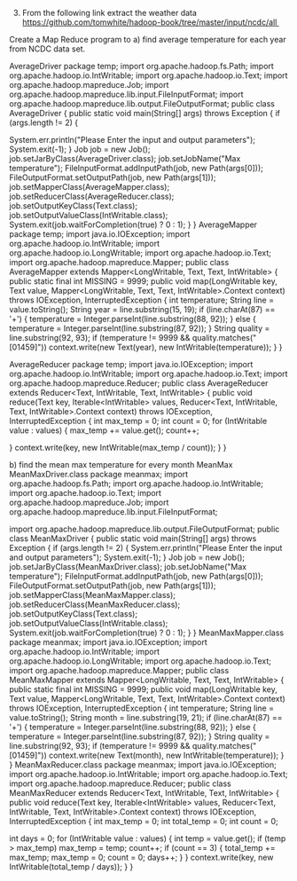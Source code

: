 3. From the following link extract the weather data
https://github.com/tomwhite/hadoop-book/tree/master/input/ncdc/all 

Create a Map Reduce program to
a) find average temperature for each year from NCDC data set.

AverageDriver
package temp;
import org.apache.hadoop.fs.Path;
import org.apache.hadoop.io.IntWritable;
import org.apache.hadoop.io.Text;
import org.apache.hadoop.mapreduce.Job;
import org.apache.hadoop.mapreduce.lib.input.FileInputFormat;
import org.apache.hadoop.mapreduce.lib.output.FileOutputFormat;
public class AverageDriver {
public static void main(String[] args) throws Exception {
if (args.length != 2) {

System.err.println(&quot;Please Enter the input and output parameters&quot;);
System.exit(-1);
}
Job job = new Job();
job.setJarByClass(AverageDriver.class);
job.setJobName(&quot;Max temperature&quot;);
FileInputFormat.addInputPath(job, new Path(args[0]));
FileOutputFormat.setOutputPath(job, new Path(args[1]));
job.setMapperClass(AverageMapper.class);
job.setReducerClass(AverageReducer.class);
job.setOutputKeyClass(Text.class);
job.setOutputValueClass(IntWritable.class);
System.exit(job.waitForCompletion(true) ? 0 : 1);
}
}
AverageMapper
package temp;
import java.io.IOException;
import org.apache.hadoop.io.IntWritable;
import org.apache.hadoop.io.LongWritable;
import org.apache.hadoop.io.Text;
import org.apache.hadoop.mapreduce.Mapper;
public class AverageMapper extends Mapper&lt;LongWritable, Text, Text, IntWritable&gt; {
public static final int MISSING = 9999;
public void map(LongWritable key, Text value, Mapper&lt;LongWritable, Text, Text,
IntWritable&gt;.Context context) throws IOException, InterruptedException {
int temperature;
String line = value.toString();
String year = line.substring(15, 19);
if (line.charAt(87) == &#39;+&#39;) {
temperature = Integer.parseInt(line.substring(88, 92));
} else {
temperature = Integer.parseInt(line.substring(87, 92));
}
String quality = line.substring(92, 93);
if (temperature != 9999 &amp;&amp; quality.matches(&quot;[01459]&quot;))
context.write(new Text(year), new IntWritable(temperature));
}
}

AverageReducer
package temp;
import java.io.IOException;
import org.apache.hadoop.io.IntWritable;
import org.apache.hadoop.io.Text;
import org.apache.hadoop.mapreduce.Reducer;
public class AverageReducer extends Reducer&lt;Text, IntWritable, Text, IntWritable&gt; {
public void reduce(Text key, Iterable&lt;IntWritable&gt; values, Reducer&lt;Text, IntWritable,
Text, IntWritable&gt;.Context context) throws IOException, InterruptedException {
int max_temp = 0;
int count = 0;
for (IntWritable value : values) {
max_temp += value.get();
count++;

}
context.write(key, new IntWritable(max_temp / count));
}
}

b) find the mean max temperature for every month
MeanMax
MeanMaxDriver.class
package meanmax;
import org.apache.hadoop.fs.Path;
import org.apache.hadoop.io.IntWritable;
import org.apache.hadoop.io.Text;
import org.apache.hadoop.mapreduce.Job;
import org.apache.hadoop.mapreduce.lib.input.FileInputFormat;

import org.apache.hadoop.mapreduce.lib.output.FileOutputFormat;
public class MeanMaxDriver {
public static void main(String[] args) throws Exception {
if (args.length != 2) {
System.err.println(&quot;Please Enter the input and output parameters&quot;);
System.exit(-1);
}
Job job = new Job();
job.setJarByClass(MeanMaxDriver.class);
job.setJobName(&quot;Max temperature&quot;);
FileInputFormat.addInputPath(job, new Path(args[0]));
FileOutputFormat.setOutputPath(job, new Path(args[1]));
job.setMapperClass(MeanMaxMapper.class);
job.setReducerClass(MeanMaxReducer.class);
job.setOutputKeyClass(Text.class);
job.setOutputValueClass(IntWritable.class);
System.exit(job.waitForCompletion(true) ? 0 : 1);
}
}
MeanMaxMapper.class
package meanmax;
import java.io.IOException;
import org.apache.hadoop.io.IntWritable;
import org.apache.hadoop.io.LongWritable;
import org.apache.hadoop.io.Text;
import org.apache.hadoop.mapreduce.Mapper;
public class MeanMaxMapper extends Mapper&lt;LongWritable, Text, Text, IntWritable&gt; {
public static final int MISSING = 9999;
public void map(LongWritable key, Text value, Mapper&lt;LongWritable, Text, Text,
IntWritable&gt;.Context context) throws IOException, InterruptedException {
int temperature;
String line = value.toString();
String month = line.substring(19, 21);
if (line.charAt(87) == &#39;+&#39;) {
temperature = Integer.parseInt(line.substring(88, 92));
} else {
temperature = Integer.parseInt(line.substring(87, 92));
}
String quality = line.substring(92, 93);
if (temperature != 9999 &amp;&amp; quality.matches(&quot;[01459]&quot;))
context.write(new Text(month), new IntWritable(temperature));
}
}
MeanMaxReducer.class
package meanmax;
import java.io.IOException;
import org.apache.hadoop.io.IntWritable;
import org.apache.hadoop.io.Text;
import org.apache.hadoop.mapreduce.Reducer;
public class MeanMaxReducer extends Reducer&lt;Text, IntWritable, Text, IntWritable&gt; {
public void reduce(Text key, Iterable&lt;IntWritable&gt; values, Reducer&lt;Text, IntWritable,
Text, IntWritable&gt;.Context context) throws IOException, InterruptedException {
int max_temp = 0;
int total_temp = 0;
int count = 0;

int days = 0;
for (IntWritable value : values) {
int temp = value.get();
if (temp &gt; max_temp)
max_temp = temp;
count++;
if (count == 3) {
total_temp += max_temp;
max_temp = 0;
count = 0;
days++;
}
}
context.write(key, new IntWritable(total_temp / days));
}
}
